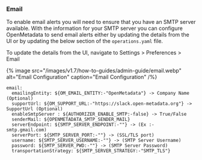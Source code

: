 ### Email
To enable email alerts you will need to ensure that you have an SMTP server available. With the information for your SMTP server you can configure OpenMetadata to send email alerts either by updating the details from the UI or by updating the below section of the `operations.yaml` file. 

To update the details from the UI, navigate to Settings > Preferences > Email

{% image
src="/images/v1.7/how-to-guides/admin-guide/email.webp"
alt="Email Configuration"
caption="Email Configuration"
/%}

```
email:
  emailingEntity: ${OM_EMAIL_ENTITY:-"OpenMetadata"} -> Company Name (Optional)
  supportUrl: ${OM_SUPPORT_URL:-"https://slack.open-metadata.org"} -> SupportUrl (Optional)
  enableSmtpServer : ${AUTHORIZER_ENABLE_SMTP:-false} -> True/False
  senderMail: ${OPENMETADATA_SMTP_SENDER_MAIL}
  serverEndpoint: ${SMTP_SERVER_ENDPOINT:-""} -> (Ex :- smtp.gmail.com)
  serverPort: ${SMTP_SERVER_PORT:-""} -> (SSL/TLS port)
  username: ${SMTP_SERVER_USERNAME:-""} -> (SMTP Server Username)
  password: ${SMTP_SERVER_PWD:-""} -> (SMTP Server Password)
  transportationStrategy: ${SMTP_SERVER_STRATEGY:-"SMTP_TLS"}
```
